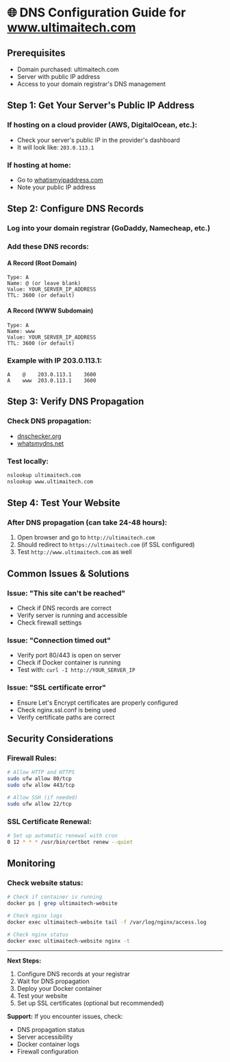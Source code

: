 # 🌐 DNS Configuration Guide for www.ultimaitech.com

## Prerequisites
- Domain purchased: ultimaitech.com
- Server with public IP address
- Access to your domain registrar's DNS management

## Step 1: Get Your Server's Public IP Address

### If hosting on a cloud provider (AWS, DigitalOcean, etc.):
- Check your server's public IP in the provider's dashboard
- It will look like: `203.0.113.1`

### If hosting at home:
- Go to [whatismyipaddress.com](https://whatismyipaddress.com)
- Note your public IP address

## Step 2: Configure DNS Records

### Log into your domain registrar (GoDaddy, Namecheap, etc.)

### Add these DNS records:

#### A Record (Root Domain)
```
Type: A
Name: @ (or leave blank)
Value: YOUR_SERVER_IP_ADDRESS
TTL: 3600 (or default)
```

#### A Record (WWW Subdomain)
```
Type: A
Name: www
Value: YOUR_SERVER_IP_ADDRESS
TTL: 3600 (or default)
```

### Example with IP 203.0.113.1:
```
A    @    203.0.113.1    3600
A    www  203.0.113.1    3600
```

## Step 3: Verify DNS Propagation

### Check DNS propagation:
- [dnschecker.org](https://dnschecker.org)
- [whatsmydns.net](https://whatsmydns.net)

### Test locally:
```bash
nslookup ultimaitech.com
nslookup www.ultimaitech.com
```

## Step 4: Test Your Website

### After DNS propagation (can take 24-48 hours):
1. Open browser and go to `http://ultimaitech.com`
2. Should redirect to `https://ultimaitech.com` (if SSL configured)
3. Test `http://www.ultimaitech.com` as well

## Common Issues & Solutions

### Issue: "This site can't be reached"
- Check if DNS records are correct
- Verify server is running and accessible
- Check firewall settings

### Issue: "Connection timed out"
- Verify port 80/443 is open on server
- Check if Docker container is running
- Test with: `curl -I http://YOUR_SERVER_IP`

### Issue: "SSL certificate error"
- Ensure Let's Encrypt certificates are properly configured
- Check nginx.ssl.conf is being used
- Verify certificate paths are correct

## Security Considerations

### Firewall Rules:
```bash
# Allow HTTP and HTTPS
sudo ufw allow 80/tcp
sudo ufw allow 443/tcp

# Allow SSH (if needed)
sudo ufw allow 22/tcp
```

### SSL Certificate Renewal:
```bash
# Set up automatic renewal with cron
0 12 * * * /usr/bin/certbot renew --quiet
```

## Monitoring

### Check website status:
```bash
# Check if container is running
docker ps | grep ultimaitech-website

# Check nginx logs
docker exec ultimaitech-website tail -f /var/log/nginx/access.log

# Check nginx status
docker exec ultimaitech-website nginx -t
```

---

**Next Steps:**
1. Configure DNS records at your registrar
2. Wait for DNS propagation
3. Deploy your Docker container
4. Test your website
5. Set up SSL certificates (optional but recommended)

**Support:**
If you encounter issues, check:
- DNS propagation status
- Server accessibility
- Docker container logs
- Firewall configuration
